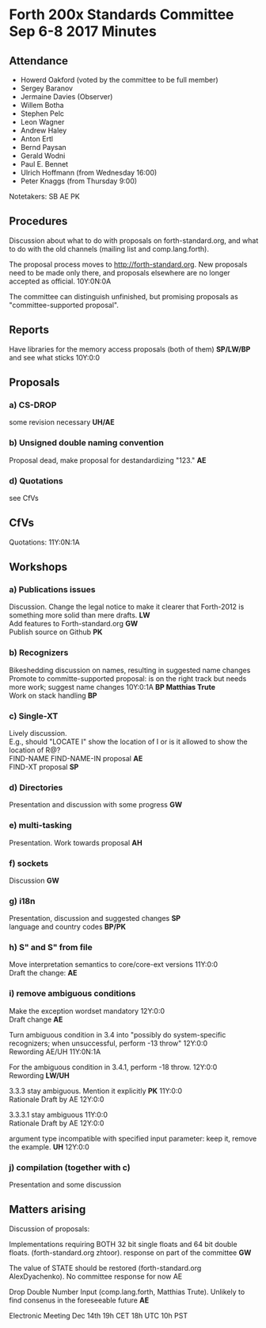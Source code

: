 # Forth 200x Standards Committee Sep 6-8 2017 Minutes

## Attendance

- Howerd Oakford (voted by the committee to be full member)
- Sergey Baranov
- Jermaine Davies (Observer)
- Willem Botha
- Stephen Pelc
- Leon Wagner
- Andrew Haley
- Anton Ertl
- Bernd Paysan
- Gerald Wodni
- Paul E. Bennet
- Ulrich Hoffmann (from Wednesday 16:00)
- Peter Knaggs (from Thursday 9:00)

Notetakers: SB AE PK

## Procedures

Discussion about what to do with proposals on forth-standard.org, and
what to do with the old channels (mailing list and comp.lang.forth).

The proposal process moves to http://forth-standard.org.  New
proposals need to be made only there, and proposals elsewhere are no
longer accepted as official.  10Y:0N:0A

The committee can distinguish unfinished, but promising proposals as
"committee-supported proposal".

## Reports

Have libraries for the memory access proposals (both of them)  **SP/LW/BP**  
and see what sticks  10Y:0:0

## Proposals

### a) CS-DROP
some revision necessary **UH/AE**

### b) Unsigned double naming convention
Proposal dead, make proposal for destandardizing "123."  **AE**

### d) Quotations

see CfVs

## CfVs

Quotations: 11Y:0N:1A

## Workshops

### a) Publications issues

Discussion.  Change the legal notice to make it clearer that
Forth-2012 is something more solid than mere drafts.  **LW**  
Add features to Forth-standard.org **GW**  
Publish source on Github **PK**  

### b) Recognizers

Bikeshedding discussion on names, resulting in suggested name changes
Promote to committe-supported proposal: is on the right track but
needs more work; suggest name changes   10Y:0:1A  **BP Matthias Trute**  
Work on stack handling   **BP**

### c) Single-XT

Lively discussion.  
E.g., should "LOCATE I" show the location of I or is it allowed to show
the location of R@?  
FIND-NAME FIND-NAME-IN proposal   **AE**  
FIND-XT proposal                  **SP**

### d) Directories

Presentation and discussion with some progress   **GW**

### e) multi-tasking

Presentation.  Work towards proposal  **AH**

### f) sockets

Discussion  **GW**

### g) i18n

Presentation, discussion and suggested changes  **SP**  
language and country codes **BP/PK**

### h) S\" and S" from file

Move interpretation semantics to core/core-ext versions 11Y:0:0  
Draft the change: **AE**

### i) remove ambiguous conditions

Make the exception wordset mandatory 12Y:0:0  
Draft change  **AE**

Turn ambiguous condition in 3.4 into "possibly do system-specific
recognizers; when unsuccessful, perform -13 throw"  12Y:0:0  
  Rewording AE/UH 11Y:0N:1A

For the ambiguous condition in 3.4.1, perform -18 throw.  12Y:0:0  
  Rewording **LW/UH**

3.3.3 stay ambiguous.  Mention it explicitly **PK**  11Y:0:0  
Rationale Draft by AE  12Y:0:0

3.3.3.1 stay ambiguous  11Y:0:0  
Rationale Draft by AE  12Y:0:0

argument type incompatible with specified input parameter: keep it,
remove the example. **UH**    12Y:0:0

### j) compilation (together with c)

Presentation and some discussion


## Matters arising

Discussion of proposals:

Implementations requiring BOTH 32 bit single floats and 64 bit double floats.
(forth-standard.org zhtoor).
  response on part of the committee **GW**

The value of STATE should be restored 
(forth-standard.org AlexDyachenko).
  No committee response for now  AE

Drop Double Number Input (comp.lang.forth, Matthias Trute).
  Unlikely to find consenus in the foreseeable future  **AE**

Electronic Meeting
  Dec 14th 19h CET 18h UTC 10h PST
